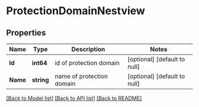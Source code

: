 # ProtectionDomainNestview

## Properties
Name | Type | Description | Notes
------------ | ------------- | ------------- | -------------
**Id** | **int64** | id of protection domain | [optional] [default to null]
**Name** | **string** | name of protection domain | [optional] [default to null]

[[Back to Model list]](../README.md#documentation-for-models) [[Back to API list]](../README.md#documentation-for-api-endpoints) [[Back to README]](../README.md)


